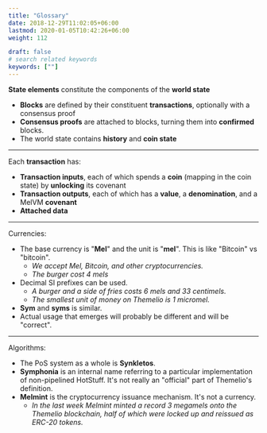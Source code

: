 ```yaml
---
title: "Glossary"
date: 2018-12-29T11:02:05+06:00
lastmod: 2020-01-05T10:42:26+06:00
weight: 112

draft: false
# search related keywords
keywords: [""]
---
```

**State elements** constitute the components of the **world state**

* **Blocks** are defined by their constituent **transactions**, optionally with a consensus proof
* **Consensus proofs** are attached to blocks, turning them into **confirmed** blocks.
* The world state contains **history** and **coin state**

---

Each **transaction** has:

* **Transaction inputs**, each of which spends a **coin** \(mapping in the coin state\) by **unlocking** its covenant
* **Transaction outputs**, each of which has a **value**, a **denomination**, and a MelVM **covenant**
* **Attached data**

---

Currencies:

* The base currency is "**Mel**" and the unit is "**mel**". This is like "Bitcoin" vs "bitcoin".
  * _We accept Mel, Bitcoin, and other cryptocurrencies._
  * _The burger cost 4 mels_ 
* Decimal SI prefixes can be used.
  * _A burger and a side of fries costs 6 mels and 33 centimels._
  * _The smallest unit of money on Themelio is 1 micromel._
* **Sym** and **syms** is similar.
* Actual usage that emerges will probably be different and will be "correct".

---

Algorithms:

* The PoS system as a whole is **Synkletos**.
* **Symphonia** is an internal name referring to a particular implementation of non-pipelined HotStuff. It's not really an "official" part of Themelio's definition.
* **Melmint** is the cryptocurrency issuance mechanism. It's not a currency.
  * _In the last week Melmint minted a record 3 megamels onto the Themelio blockchain, half of which were locked up and reissued as ERC-20 tokens._
